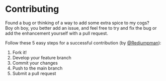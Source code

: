# Contributing

Found a bug or thinking of a way to add some extra spice to my cogs?  
Boy oh boy, you better add an issue, and feel free to try and fix the bug or add the enhancement yourself with a pull request.

Follow these 5 easy steps for a successful contribution (by [@Redjumpman](https://github.com/Redjumpman)):

  1. Fork it!
  2. Develop your feature branch
  3. Commit your changes
  4. Push to the main branch
  5. Submit a pull request
